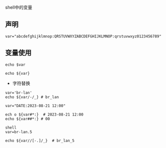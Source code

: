 shell中的变量


## 声明

```shell
var="abcdefghijklmnop:QRSTUVWXYZABCDEFGHIJKLMNOP:qrstuvwxyz0123456789"
```


## 变量使用

```shell
echo $var
```

```shell
echo ${var}
```

* 字符替换

```shell
var='br-lan'
echo ${var/-/_} # br_lan
```

```shell
var="DATE:2023-08-21 12:00"

ech o ${var#*:}  # 2023-08-21 12:00
echo ${var##*:} # 00
```

```:q!
shell
var=br-lan.5

echo ${var//[-.]/_}  # br_lan_5
```